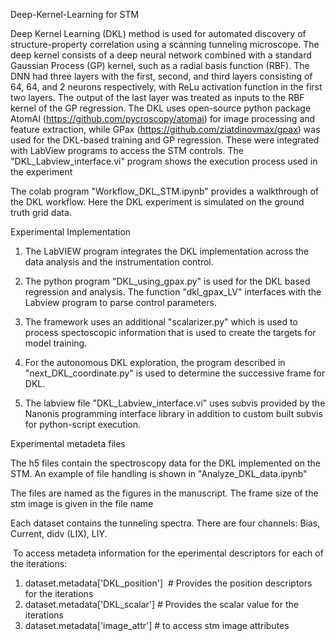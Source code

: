 Deep-Kernel-Learning for STM

Deep Kernel Learning (DKL) method is used for automated discovery of structure-property correlation using a scanning tunneling microscope. The deep kernel consists of a deep neural network combined with a standard Gaussian Process (GP) kernel, such as a radial basis function (RBF). The DNN had three layers with the first, second, and third layers consisting of 64, 64, and 2 neurons respectively, with ReLu activation function in the first two layers. The output of the last layer was treated as inputs to the RBF kernel of the GP regression.
The DKL uses open-source python package AtomAI (https://github.com/pycroscopy/atomai) for image processing and feature extraction, while GPax (https://github.com/ziatdinovmax/gpax) was used for the DKL-based training and GP regression. 
These were integrated with LabView programs to access the STM controls. The "DKL_Labview_interface.vi" program shows the execution process used in the experiment

The colab program "Workflow_DKL_STM.ipynb" provides a walkthrough of the DKL workflow. Here the DKL experiment is simulated on the ground truth grid data. 

Experimental Implementation

1. The LabVIEW program integrates the DKL implementation across the data analysis and the instrumentation control.

2. The python program "DKL_using_gpax.py" is used for the DKL based regression and analysis. The function "dkl_gpax_LV" interfaces with the Labview program to parse control parameters.

3. The framework uses an additional "scalarizer.py" which is used to process spectoscopic information that is used to create the targets for model training.

4. For the autonomous DKL exploration, the program described in "next_DKL_coordinate.py" is used to determine the successive frame for DKL.

5. The labview file "DKL_Labview_interface.vi" uses subvis provided by the Nanonis programming interface library in addition to custom built subvis for python-script execution.




Experimental metadeta files

The h5 files contain the spectroscopy data for the DKL implemented on the STM. An example of file handling is shown in "Analyze_DKL_data.ipynb"

The files are named as the figures in the manuscript. The frame size of the stm image is given in the file name

Each dataset contains the tunneling spectra. There are four channels: Bias, Current, didv (LIX), LIY.

 To access metadeta information for the eperimental descriptors for each of the iterations:

1. dataset.metadata['DKL_position']  # Provides the position descriptors for the iterations
2. dataset.metadata['DKL_scalar'] # Provides the scalar value for the iterations
3. dataset.metadata['image_attr'] # to access stm image attributes
